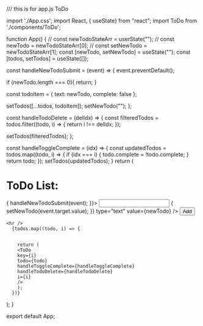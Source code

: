/// this is for app.js ToDo

import './App.css';
import React, { useState} from "react";
import ToDo from './components/ToDo';

function App() {
// const newTodoStateArr = userState("");
// const newTodo = newTodoStateArr[0];
// const setNewTodo = newTodoStateArr[1];
  const [newTodo, setNewTodo] = useState("");
  const [todos, setTodos] = useState([]);

  

  const handleNewTodoSubmit = (event) => {
  event.preventDefault();

  if (newTodo.length === 0){
    return;
  }

  const todoItem = {
    text: newTodo,
    complete: false
  };

  setTodos([...todos, todoItem]);
  setNewTodo("");
  };

 const handleTodoDelete = (delIdx) => {
const filteredTodos = todos.filter((todo, i) => {
  return i !== delIdx;
  }); 

  setTodos(filteredTodos);
  };

  const handleToggleComplete = (idx) => {
    const updatedTodos = todos.map((todo, i) => {
      if (idx === i) {
        todo.complete = !todo.complete;
      }
      return todo;
    });
    setTodos(updatedTodos);
  }
return (
  <div style={{textAlign: "center", border: "black solid", backgroundColor: "grey"}}>
    <h1>ToDo List:</h1>
    <form  onSubmit={(event) => {
      handleNewTodoSubmit(event);
    }}>
      <input onChange={(event) => {
        setNewTodo(event.target.value);
      }} 
      type="text"
      value={newTodo}
      />
      <span>  
      <button className="focus:outline-none text-white bg-green-700 hover:bg-green-800 focus:ring-4 focus:ring-green-300 font-medium rounded-lg text-sm px-5 py-2.5 mr-2 mb-2 dark:bg-green-600 dark:hover:bg-green-700 dark:focus:ring-green-800">Add</button>
      </span>
    </form>

    <hr />
      {todos.map((todo, i) => {
        

        return (
        <ToDo 
        key={i}
        todo={todo} 
        handleToggleComplete={handleToggleComplete} 
        handleTodoDelete={handleTodoDelete}
        i={i}
        />
        );
      })}   
  </div>
);
}

export default App;

